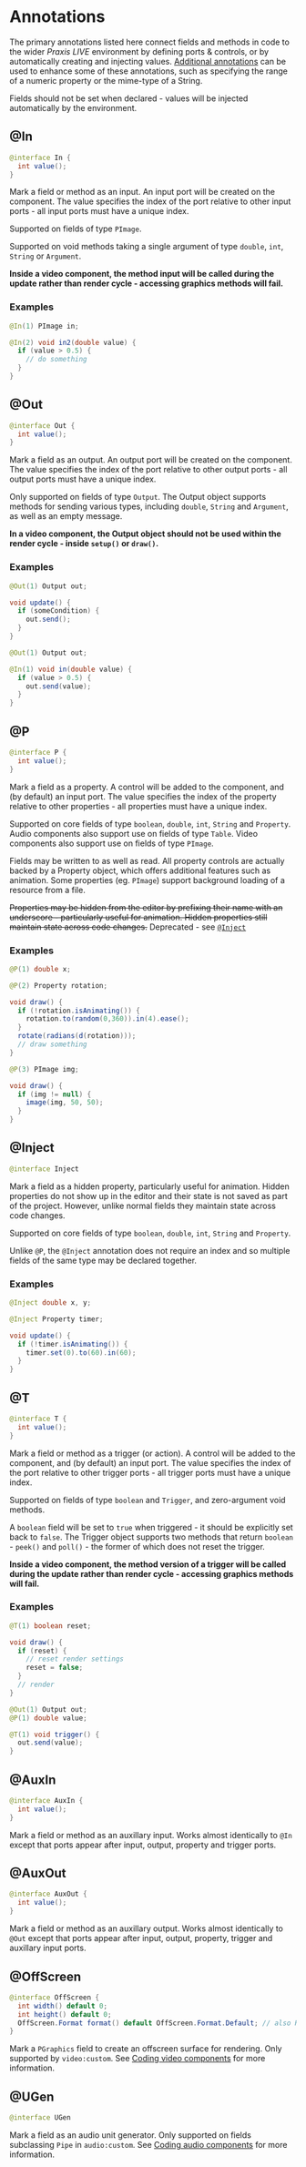 # Annotations

The primary annotations listed here connect fields and methods in code to the wider _Praxis LIVE_ environment by defining ports & controls, or by automatically creating and injecting values. [Additional annotations](annotations-additional.md) can be used to enhance some of these annotations, such as specifying the range of a numeric property or the mime-type of a String.

Fields should not be set when declared - values will be injected automatically by the environment.

## @In

```java
@interface In {
  int value();
}
```

Mark a field or method as an input. An input port will be created on the component. The value specifies the index of the port relative to other input ports - all input ports must have a unique index.

Supported on fields of type `PImage`.

Supported on void methods taking a single argument of type `double`, `int`, `String` or `Argument`.

**Inside a video component, the method input will be called during the update rather than render cycle - accessing graphics methods will fail.**

### Examples

```java
@In(1) PImage in;
```

```java
@In(2) void in2(double value) {
  if (value > 0.5) {
    // do something
  }
}
```

## @Out

```java
@interface Out {
  int value();
}
```

Mark a field as an output. An output port will be created on the component. The value specifies the index of the port relative to other output ports - all output ports must have a unique index.

Only supported on fields of type `Output`. The Output object supports methods for sending various types, including `double`, `String` and `Argument`, as well as an empty message.

**In a video component, the Output object should not be used within the render cycle - inside `setup()` or `draw()`.**

### Examples

```java
@Out(1) Output out;

void update() {
  if (someCondition) {
    out.send();
  }
}
```

```java
@Out(1) Output out;

@In(1) void in(double value) {
  if (value > 0.5) {
    out.send(value);
  }
}
```

## @P

```java
@interface P {
  int value();
}
```

Mark a field as a property. A control will be added to the component, and (by default) an input port. The value specifies the index of the property relative to other properties - all properties must have a unique index.

Supported on core fields of type `boolean`, `double`, `int`, `String` and `Property`. Audio components also support use on fields of type `Table`. Video components also support use on fields of type `PImage`.

Fields may be written to as well as read. All property controls are actually backed by a Property object, which offers additional features such as animation. Some properties (eg. `PImage`) support background loading of a resource from a file.

<s>Properties may be hidden from the editor by prefixing their name with an underscore - particularly useful for animation. Hidden properties still maintain state across code changes.</s> Deprecated - see [`@Inject`](#inject)

### Examples

```java
@P(1) double x;
```

```java
@P(2) Property rotation;

void draw() {
  if (!rotation.isAnimating()) {
    rotation.to(random(0,360)).in(4).ease();
  }
  rotate(radians(d(rotation)));
  // draw something
}
```

```java
@P(3) PImage img;

void draw() {
  if (img != null) {
    image(img, 50, 50);
  }
}
```

## @Inject

```java
@interface Inject
```

Mark a field as a hidden property, particularly useful for animation. Hidden properties do not show up in the editor and their state is not saved as part of the project. However, unlike normal fields they maintain state across code changes.

Supported on core fields of type `boolean`, `double`, `int`, `String` and `Property`.

Unlike `@P`, the `@Inject` annotation does not require an index and so multiple fields of the same type may be declared together.

### Examples

```java
@Inject double x, y;
```

```java
@Inject Property timer;

void update() {
  if (!timer.isAnimating()) {
    timer.set(0).to(60).in(60);
  }
}
```

## @T

```java
@interface T {
  int value();
}
```

Mark a field or method as a trigger (or action). A control will be added to the component, and (by default) an input port. The value specifies the index of the port relative to other trigger ports - all trigger ports must have a unique index.

Supported on fields of type `boolean` and `Trigger`, and zero-argument void methods.

A `boolean` field will be set to `true` when triggered - it should be explicitly set back to `false`. The Trigger object supports two methods that return `boolean` - `peek()` and `poll()` - the former of which does not reset the trigger.

**Inside a video component, the method version of a trigger will be called during the update rather than render cycle - accessing graphics methods will fail.**

### Examples

```java
@T(1) boolean reset;

void draw() {
  if (reset) {
    // reset render settings
    reset = false;
  }
  // render
}
```

```java
@Out(1) Output out;
@P(1) double value;

@T(1) void trigger() {
  out.send(value);
}
```

## @AuxIn

```java
@interface AuxIn {
  int value();
}
```

Mark a field or method as an auxillary input. Works almost identically to `@In` except that ports appear after input, output, property and trigger ports.

## @AuxOut

```java
@interface AuxOut {
  int value();
}
```

Mark a field or method as an auxillary output. Works almost identically to `@Out` except that ports appear after input, output, property, trigger and auxillary input ports.

## @OffScreen

```java
@interface OffScreen {
  int width() default 0;
  int height() default 0;
  OffScreen.Format format() default OffScreen.Format.Default; // also RGB and ARGB
}
```

Mark a `PGraphics` field to create an offscreen surface for rendering. Only supported by `video:custom`. See [Coding video components](coding-video.md) for more information.

## @UGen

```java
@interface UGen
```

Mark a field as an audio unit generator. Only supported on fields subclassing `Pipe` in `audio:custom`. See [Coding audio components](coding-audio.md) for more information.
